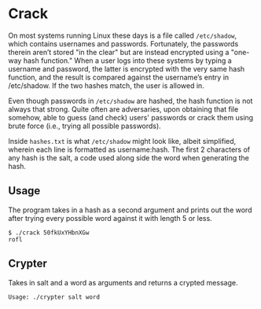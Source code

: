 # Crack
 On most systems running Linux these days is a file called `/etc/shadow`, which contains usernames and passwords. Fortunately, the passwords therein aren’t stored "in the clear" but are instead encrypted using a "one-way hash function." When a user logs into these systems by typing a username and password, the latter is encrypted with the very same hash function, and the result is compared against the username’s entry in /etc/shadow. If the two hashes match, the user is allowed in.

 Even though passwords in `/etc/shadow` are hashed, the hash function is not always that strong. Quite often are adversaries, upon obtaining that file somehow, able to guess (and check) users' passwords or crack them using brute force (i.e., trying all possible passwords). 
 
 Inside `hashes.txt` is what `/etc/shadow` might look like, albeit simplified, wherein each line is formatted as username:hash. The first 2 characters of any hash is the salt, a code used along side the word when generating the hash.

## Usage
 The program takes in a hash as a second argument and prints out the word after trying every possible word against it with length 5 or less.
 ```
 $ ./crack 50fkUxYHbnXGw
rofl
```

## Crypter
 Takes in salt and a word as arguments and returns a crypted message.
 ```
 Usage: ./crypter salt word
 ```